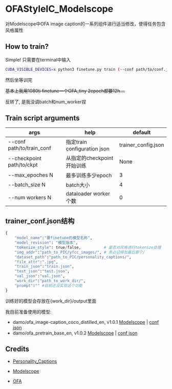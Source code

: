 # OFAStyleIC_Modelscope
对Modelscope中OFA image caption的一系列组件进行适当修改，使得任务包含风格属性

## How to train?
Simple! 只需要在terminal中输入

```sh
CUDA_VISIBLE_DEVICES=x python3 finetune.py train (--conf path/to/conf.json)
```

然后坐等训完

~~基本上我用1080ti finetune一个OFA_tiny 2epoch都要12h....~~

反转了, 是我没调batch和num_worker捏

## Train script arguments
|args|help|default|
|----|----|-------|
|--conf path/to/train_conf|指定train configuration json|trainer_config.json|
|--checkpoint path/to/ckpt|从指定的checkpoint开始训练|None|
|--max_epoches N          |最多训练多少epoch|3|
|--batch_size N           |batch大小|4|
|--num workers N          |dataloader worker个数|0|

## trainer_conf.json结构
```py
{
    "model_name":"要finetune的模型名称",
    "model_revision": "模型版本",
    "tokenize_style": true/false,          # 是否对风格进行tokenize处理
    "img_addr":"path_to_PIC/yfcc_images/", # 务必记得加最后那个/
    "dataset_path":"path_to_PIC/personality_captions/",
    "file_attr":".jpg",
    "train_json":"train.json",
    "test_json":"test.json",
    "val_json":"val.json",
    "work_dir":"path_to_work_dir/",
    "prompt":"" #目前还没实现这个功能
}
```
训练好的模型会存放在{work_dir}/output里面

我目前准备使用的模型:
- damo/ofa_image-caption_coco_distilled_en, v1.0.1  [Modelscope](https://modelscope.cn/models/damo/ofa_image-caption_coco_distilled_en/summary)  |  [conf json](conf_examples/distilled_tokenized.json)
- damo/ofa_pretrain_base_en, v1.0.2  [Modelscope](https://modelscope.cn/models/damo/ofa_pretrain_base_en/summary)  |  [conf json](conf/base_tokenized.json)



## Credits
- [Personality_Captions](https://openaccess.thecvf.com/content_CVPR_2019/html/Shuster_Engaging_Image_Captioning_via_Personality_CVPR_2019_paper.html)

- [Modelscope](https://modelscope.cn)

- [OFA](https://github.com/OFA-Sys/OFA)
